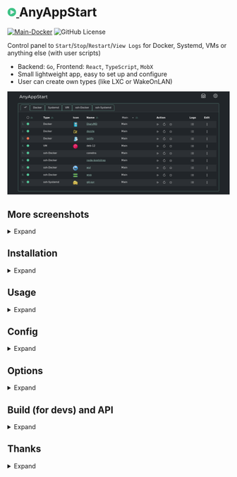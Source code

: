<h1><a href="https://github.com/aceberg/AnyAppStart">
    <img src="https://raw.githubusercontent.com/aceberg/AnyAppStart/main/assets/logo.png" width="20" />
</a>AnyAppStart</h1>

[![Main-Docker](https://github.com/aceberg/AnyAppStart/actions/workflows/main-docker.yml/badge.svg)](https://github.com/aceberg/AnyAppStart/actions/workflows/main-docker.yml)
![GitHub License](https://img.shields.io/github/license/aceberg/AnyAppStart)

Control panel to `Start`/`Stop`/`Restart`/`View Logs` for Docker, Systemd, VMs or anything else (with user scripts)

- Backend: `Go`, Frontend: `React`, `TypeScript`, `MobX`
- Small lightweight app, easy to set up and configure
- User can create own types (like LXC or WakeOnLAN)

![Screenshot](https://raw.githubusercontent.com/aceberg/AnyAppStart/refs/heads/main/assets/Screenshot_05.png)

## More screenshots
<details>
  <summary>Expand</summary>

![Screenshot](https://raw.githubusercontent.com/aceberg/AnyAppStart/refs/heads/main/assets/Screenshot_02.png)
![Screenshot](https://raw.githubusercontent.com/aceberg/AnyAppStart/refs/heads/main/assets/Screenshot_03.png)
![Screenshot](https://raw.githubusercontent.com/aceberg/AnyAppStart/refs/heads/main/assets/Screenshot_04.png)

</details>

## Installation
<details>
  <summary>Expand</summary>

> :warning:  **Warning**   
> 1. There is Docker image available, but inside the container only Docker Type will work, which kinda defeats the purpose of this app. So installing binary is recommended. 
> 2. There is no built-in auth in this app, so make sure to restrict access to it with firewall and/or SSO (like Authelia) or simple [ForAuth](https://github.com/aceberg/ForAuth)

### Binary
All binary packages can be found in [latest](https://github.com/aceberg/AnyAppStart/releases/latest) release. There are `.deb`, `.rpm`, `.apk` (Alpine Linux) and `.tar.gz` files.   

Supported architectures: `amd64`, `i386`, `arm_v5`, `arm_v6`, `arm_v7`, `arm64`.   

For `amd64` there is a `deb` repo [available](https://github.com/aceberg/ppa)

### Docker
For demo purposes, mostly.
```sh
docker run --name AnyAppStart \
  -e "TZ=$YOURTIMEZONE" \
  -v ~/.dockerdata/AnyAppStart:/data/AnyAppStart \ # yaml files here
  -v /var/run/docker.sock:/var/run/docker.sock \   # mount docker
  -p 8855:8855 \
aceberg/anyappstart
```

</details>

## Usage
<details>
  <summary>Expand</summary>

To run AnyAppStart as user, enable and start it:
```sh
sudo systemctl enable --now AnyAppStart@$USER.service
```
After, you need to fill `types.yaml` file, either manually by clicking `Add Type` in GUI Types menu, or by copying this [types.yaml](https://github.com/aceberg/AnyAppStart/blob/main/example/types.yaml) example to `~/.config/AnyAppStart/` (or `/etc/AnyAppStart/` for root)
```yaml
# $ITEMNAME is a variable that will be parsed into actual Items names
Docker:
    Logs: docker logs $ITEMNAME
    Restart: docker restart $ITEMNAME
    Start: docker start $ITEMNAME
    State: docker ps --filter status=running | grep $ITEMNAME
    Stop: docker stop $ITEMNAME
Systemd:
    Logs: sudo systemctl status $ITEMNAME
    Restart: sudo systemctl restart $ITEMNAME
    Start: sudo systemctl start $ITEMNAME
    State: sudo systemctl | grep running | grep $ITEMNAME
    Stop: sudo systemctl stop $ITEMNAME
VM:
    Logs: sudo journalctl -u libvirtd.service
    Restart: sudo virsh rebool $ITEMNAME
    Start: sudo virsh start $ITEMNAME
    State: sudo virsh list --state-running | grep $ITEMNAME
    Stop: sudo virsh shutdown $ITEMNAME
ssh-Docker:
    Logs: ssh remote-host-ip -f docker logs $ITEMNAME
    Restart: ssh remote-host-ip -f docker restart $ITEMNAME
    Start: ssh remote-host-ip -f docker start $ITEMNAME
    State: ssh remote-host-ip -f docker ps --filter status=running | grep $ITEMNAME
    Stop: ssh remote-host-ip -f docker stop $ITEMNAME
ssh-Systemd:
    Logs: ssh remote-host-ip -f sudo systemctl status $ITEMNAME
    Restart: ssh remote-host-ip -f sudo systemctl restart $ITEMNAME
    Start: ssh remote-host-ip -f sudo systemctl start $ITEMNAME
    State: ssh remote-host-ip -f sudo systemctl | grep running | grep $ITEMNAME
    Stop: ssh remote-host-ip -f systemctl stop $ITEMNAME
```

</details>

## Config
<details>
  <summary>Expand</summary>

| Variable  | Description | Default |
| --------  | ----------- | ------- |
| TZ | Set your timezone for correct time | |
| HOST | Listen address | 0.0.0.0 |
| PORT   | Port for web GUI | 8855 |
| THEME | Any theme name from https://bootswatch.com in lowcase or [additional](https://github.com/aceberg/aceberg-bootswatch-fork) | minty |
| COLOR | Background color: light or dark | dark |
| NODEPATH | Path to local node modules |  |
</details>

## Options
<details>
  <summary>Expand</summary>

| Key  | Description | Default | Systemd (root) | Systemd (user) |
| --------  | ----------- | ------- | ------- | ------- | 
| -d | Path to config dir | /data/AnyAppStart | /etc/AnyAppStart | ~/.config/AnyAppStart |
| -n | Path to node modules |  | | |

</details>

## Build (for devs) and API
<details>
  <summary>Expand</summary>

- API: [docs/API.md](docs/API.md)
- Build: [docs/BUILD.md](docs/BUILD.md)

</details>

## Thanks
<details>
  <summary>Expand</summary>

- All go packages listed in [dependencies](https://github.com/aceberg/DiaryMD/network/dependencies)
- Favicon and logo: [Flaticon](https://www.flaticon.com)
- [Bootstrap](https://getbootstrap.com/)

</details>